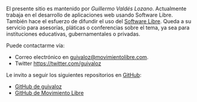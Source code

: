 
El presente sitio es mantenido por *Guillermo Valdés Lozano*. Actualmente trabaja en el desarrollo de aplicaciones web usando Software Libre. También hace el esfuerzo de difundir el uso del [Software Libre](http://es.wikipedia.org/wiki/Software_libre). Queda a su servicio para asesorías, pláticas o conferencias sobre el tema, ya sea para instituciones educativas, gubernamentales o privadas.

Puede contactarme vía:

* Correo electrónico en <guivaloz@movimientolibre.com>.
* Twitter <https://twitter.com/guivaloz>

Le invito a seguir los siguientes repositorios en [GitHub](https://github.com/):

* [GitHub de guivaloz](https://github.com/guivaloz)
* [GitHub de Movimiento Libre](https://github.com/movimientolibre)
